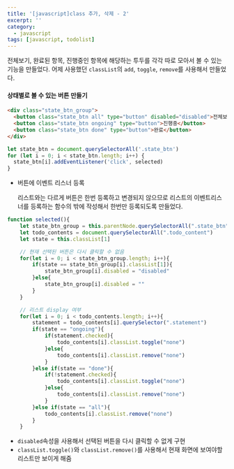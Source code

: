 ```yaml
---
title: '[javascript]class 추가, 삭제 - 2'
excerpt: ''
category:
  - javascript
tags: [javascript, todolist]
---
```


전체보기, 완료된 항목, 진행중인 항목에 해당하는 투두를 각각 따로 모아서 볼 수 있는 기능을 만들었다.
어제 사용했던 `classList`의 `add`, `toggle`, `remove`를 사용해서 만들었다.

#### 상태별로 볼 수 있는 버튼 만들기

```html
<div class="state_btn_group">
  <button class="state_btn all" type="button" disabled="disabled">전체보기</button>
  <button class="state_btn ongoing" type="button">진행중</button>
  <button class="state_btn done" type="button">완료</button>
</div>
```

```javascript
let state_btn = document.querySelectorAll('.state_btn')
for (let i = 0; i < state_btn.length; i++) {
  state_btn[i].addEventListener('click', selected)
}
```

- 버튼에 이벤트 리스너 등록

  리스트와는 다르게 버튼은 한번 등록하고 변경되지 않으므로 리스트의 이벤트리스너를 등록하는 함수의 밖에 작성해서 한번만 등록되도록 만들었다.

```javascript
function selected(){
    let state_btn_group = this.parentNode.querySelectorAll(".state_btn")
    let todo_contents = document.querySelectorAll(".todo_content")
    let state = this.classList[1]

    // 현재 선택된 버튼은 다시 클릭할 수 없음
    for(let i = 0; i < state_btn_group.length; i++){
        if(state == state_btn_group[i].classList[1]){
            state_btn_group[i].disabled = "disabled"
        }else{
            state_btn_group[i].disabled = ""
        }
    }

    // 리스트 display 여부
    for(let i = 0; i < todo_contents.length; i++){
        statement = todo_contents[i].querySelector(".statement")
        if(state == "ongoing"){
            if(statement.checked){
                todo_contents[i].classList.toggle("none")
            }else{
                todo_contents[i].classList.remove("none")
            }
        }else if(state == "done"){
            if(!statement.checked){
                todo_contents[i].classList.toggle("none")
            }else{
                todo_contents[i].classList.remove("none")
            }
        }else if(state == "all"){
            todo_contents[i].classList.remove("none")
        }
    }
```

- `disabled`속성을 사용해서 선택된 버튼을 다시 클릭할 수 없게 구현
- `classList.toggle()`와 `classList.remove()`를 사용해서 현재 화면에 보여야할 리스트만 보이게 해줌

